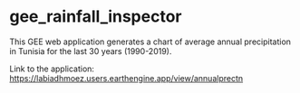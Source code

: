 # gee_rainfall_inspector
This GEE web application generates a chart of average annual precipitation in Tunisia for the last 30 years (1990-2019).

Link to the application: https://labiadhmoez.users.earthengine.app/view/annualprectn 


